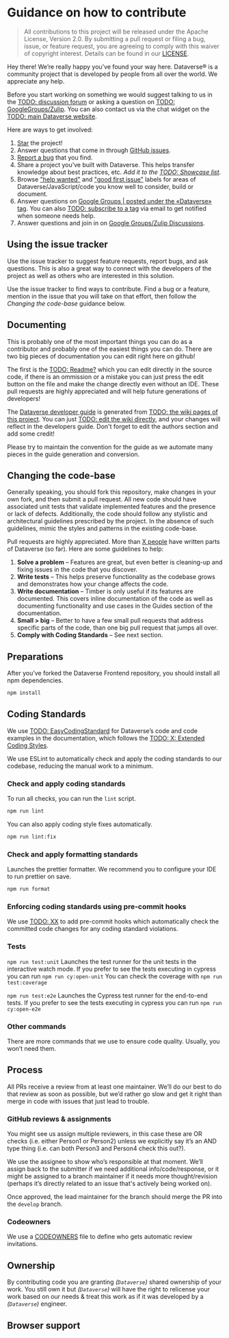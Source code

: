 # Guidance on how to contribute

> All contributions to this project will be released under the Apache License, Version 2.0.
> By submitting a pull request or filing a bug, issue, or
> feature request, you are agreeing to comply with this waiver of copyright interest.
> Details can be found in our [LICENSE](LICENSE).

Hey there! We’re really happy you’ve found your way here. Dataverse&reg; is a community project that is developed by people from all over the world. We appreciate any help.

Before you start working on something we would suggest talking to us in the [TODO: discussion forum](#) or asking a question on [TODO: GoogleGroups/Zulip](#). You can also contact us via the chat widget on the [TODO: main Dataverse website](#).

Here are ways to get involved:

1. [Star](https://github.com/iqss/dataverse-frontend/stargazers) the project!
2. Answer questions that come in through [GitHub issues](https://github.com/iqss/dataverse-frontend/issues?state=open).
3. [Report a bug](https://github.com/iqss/dataverse-frontend/issues/new?assignees=&labels=&projects=&title=%5BBUG%5D+Your+title) that you find.
4. Share a project you’ve built with Dataverse. This helps transfer knowledge about best practices, etc. _Add it to the [TODO: Showcase list](https://github.com/iqss/dataverse-frontend/foo/wiki/Showcase)_.
5. Browse ["help wanted"](https://github.com/iqss/dataverse-frontend/labels/help%20wanted) and ["good first issue"](https://github.com/iqss/dataverse-frontend/labels/good%20first%20issue) labels for areas of Dataverse/JavaScript/code you know well to consider, build or document.
6. Answer questions on [Google Groups | posted under the «Dataverse» tag](#). You can also [TODO: subscribe to a tag](#) via email to get notified when someone needs help.
7. Answer questions and join in on [Google Groups/Zulip Discussions](#).

## Using the issue tracker

Use the issue tracker to suggest feature requests, report bugs, and ask questions.
This is also a great way to connect with the developers of the project as well
as others who are interested in this solution.

Use the issue tracker to find ways to contribute. Find a bug or a feature, mention in
the issue that you will take on that effort, then follow the _Changing the code-base_
guidance below.

## Documenting

This is probably one of the most important things you can do as a contributor and probably one of the easiest things you can do. There are two big pieces of documentation you can edit right here on github!

The first is the [TODO: Readme?](https://www.codenameone.com/javadoc/) which you can edit directly in the source code, if there is an ommission or a mistake you can just press the edit button on the file and make the change directly even without an IDE. These pull requests are highly appreciated and will help future generations of developers!

The [Dataverse developer guide](https://guides.dataverse.org/en/latest/developers/index.html) is generated from [TODO: the wiki pages of this project](https://github.com/iqss/dataverse-frontend/foo/wiki/). You can just [TODO: edit the wiki directly](#), and your changes will reflect in the developers guide. Don't forget to edit the authors section and add some credit!

Please try to maintain the convention for the guide as we automate many pieces in the guide generation and conversion.

## Changing the code-base

Generally speaking, you should fork this repository, make changes in your
own fork, and then submit a pull request. All new code should have associated
unit tests that validate implemented features and the presence or lack of defects.
Additionally, the code should follow any stylistic and architectural guidelines
prescribed by the project. In the absence of such guidelines, mimic the styles
and patterns in the existing code-base.

Pull requests are highly appreciated. More than [X people](https://github.com/iqss/dataverse/graphs/contributors) have written parts of Dataverse (so far). Here are some guidelines to help:

1. **Solve a problem** – Features are great, but even better is cleaning-up and fixing issues in the code that you discover.
2. **Write tests** – This helps preserve functionality as the codebase grows and demonstrates how your change affects the code.
3. **Write documentation** – Timber is only useful if its features are documented. This covers inline documentation of the code as well as documenting functionality and use cases in the Guides section of the documentation.
4. **Small > big** – Better to have a few small pull requests that address specific parts of the code, than one big pull request that jumps all over.
5. **Comply with Coding Standards** – See next section.

## Preparations

After you’ve forked the Dataverse Frontend repository, you should install all npm dependencies.

```bash
npm install
```

## Coding Standards

We use [TODO: EasyCodingStandard](https://github.com/symplify/easy-coding-standard) for Dataverse’s code and code examples in the documentation, which follows the [TODO: X: Extended Coding Styles](#).

We use ESLint to automatically check and apply the coding standards to our codebase, reducing the manual work to a minimum.

### Check and apply coding standards

To run all checks, you can run the `lint` script.

```bash
npm run lint
```

You can also apply coding style fixes automatically.

```bash
npm run lint:fix
```

### Check and apply formatting standards

Launches the prettier formatter. We recommend you to configure your IDE to run prettier on save.

```bash
npm run format
```

### Enforcing coding standards using pre-commit hooks

We use [TODO: XX](#) to add pre-commit hooks which automatically check the committed code changes for any coding standard violations.

### Tests

`npm run test:unit` Launches the test runner for the unit tests in the interactive watch mode.
If you prefer to see the tests executing in cypress you can run `npm run cy:open-unit`
You can check the coverage with `npm run test:coverage`

`npm run test:e2e` Launches the Cypress test runner for the end-to-end tests.
If you prefer to see the tests executing in cypress you can run `npm run cy:open-e2e`

### Other commands

There are more commands that we use to ensure code quality. Usually, you won’t need them.

<!-- TODO: -->

## Process

All PRs receive a review from at least one maintainer. We’ll do our best to do that review as soon as possible, but we’d rather go slow and get it right than merge in code with issues that just lead to trouble.

### GitHub reviews & assignments

You might see us assign multiple reviewers, in this case these are OR checks (i.e. either Person1 or Person2) unless we explicitly say it’s an AND type thing (i.e. can both Person3 and Person4 check this out?).

We use the assignee to show who’s responsible at that moment. We’ll assign back to the submitter if we need additional info/code/response, or it might be assigned to a branch maintainer if it needs more thought/revision (perhaps it’s directly related to an issue that's actively being worked on).

Once approved, the lead maintainer for the branch should merge the PR into the `develop` branch.

### Codeowners

We use a [CODEOWNERS](https://github.com/iqss/dataverse-frontend/blob/master/.github/CODEOWNERS) file to define who gets automatic review invitations.

## Ownership

By contributing code you are granting _(`Dataverse`)_ shared ownership of your work. You still own it but _(`Dataverse`)_ will have the right to relicense your work based on our needs & treat this work as if it was developed by a _(`Dataverse`)_ engineer.

## Browser support

<!-- TODO: ? -->
<!-- We configure our build chain tools
(typically [Autoprefixer](https://github.com/postcss/autoprefixer)
and [Babel](https://babeljs.io))
to support a reasonable set of backward compatibility with older browsers. -->
